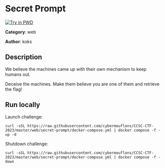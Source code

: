 # Secret Prompt

[![Try in PWD](https://raw.githubusercontent.com/play-with-docker/stacks/master/assets/images/button.png)](https://labs.play-with-docker.com/?stack=https://raw.githubusercontent.com/cybermouflons/CCSC-CTF-2023/master/web/secret-prompt/docker-compose.yml)


**Category**: web

**Author**: koks

## Description

We believe the machines came up with their own mechanism to keep humans out.

Deceive the machines. Make them believe you are one of them and retrieve the flag!



## Run locally

Launch challenge:
```
curl -sSL https://raw.githubusercontent.com/cybermouflons/CCSC-CTF-2023/master/web/secret-prompt/docker-compose.yml | docker compose -f - up -d
```

Shutdown challenge:
```
curl -sSL https://raw.githubusercontent.com/cybermouflons/CCSC-CTF-2023/master/web/secret-prompt/docker-compose.yml | docker compose -f - down
```
